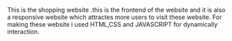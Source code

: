 This is the shopping website .this is the frontend of the website and it is also a responsive website which attractes more users to visit these website. For making these website i used HTML,CSS and JAVASCRIPT for dynamically interaction.
